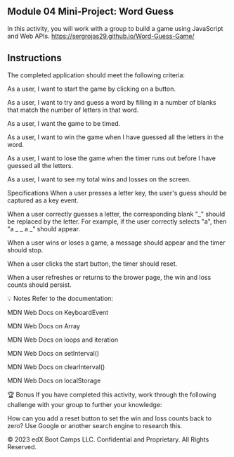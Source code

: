 ## Module 04 Mini-Project: Word Guess
In this activity, you will work with a group to build a game using JavaScript and Web APIs.
https://sergrojas29.github.io/Word-Guess-Game/

## Instructions
The completed application should meet the following criteria:

As a user, I want to start the game by clicking on a button.

As a user, I want to try and guess a word by filling in a number of blanks that match the number of letters in that word.

As a user, I want the game to be timed.

As a user, I want to win the game when I have guessed all the letters in the word.

As a user, I want to lose the game when the timer runs out before I have guessed all the letters.

As a user, I want to see my total wins and losses on the screen.

Specifications
When a user presses a letter key, the user's guess should be captured as a key event.

When a user correctly guesses a letter, the corresponding blank "_" should be replaced by the letter. For example, if the user correctly selects "a", then "a _ _ a _" should appear.

When a user wins or loses a game, a message should appear and the timer should stop.

When a user clicks the start button, the timer should reset.

When a user refreshes or returns to the brower page, the win and loss counts should persist.

💡 Notes
Refer to the documentation:

MDN Web Docs on KeyboardEvent

MDN Web Docs on Array

MDN Web Docs on loops and iteration

MDN Web Docs on setInterval()

MDN Web Docs on clearInterval()

MDN Web Docs on localStorage

🏆 Bonus
If you have completed this activity, work through the following challenge with your group to further your knowledge:

How can you add a reset button to set the win and loss counts back to zero?
Use Google or another search engine to research this.

© 2023 edX Boot Camps LLC. Confidential and Proprietary. All Rights Reserved.
